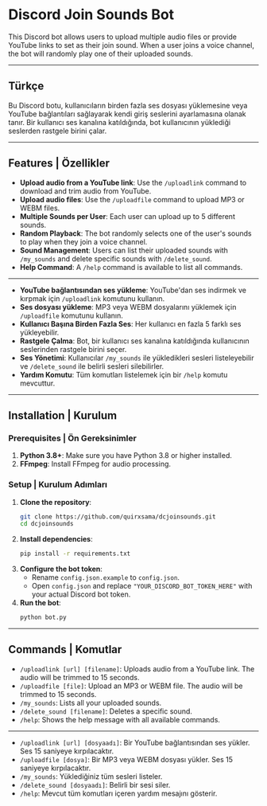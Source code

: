 # Discord Join Sounds Bot

This Discord bot allows users to upload multiple audio files or provide YouTube links to set as their join sound. When a user joins a voice channel, the bot will randomly play one of their uploaded sounds.

---

## Türkçe

Bu Discord botu, kullanıcıların birden fazla ses dosyası yüklemesine veya YouTube bağlantıları sağlayarak kendi giriş seslerini ayarlamasına olanak tanır. Bir kullanıcı ses kanalına katıldığında, bot kullanıcının yüklediği seslerden rastgele birini çalar.

---

## Features | Özellikler

- **Upload audio from a YouTube link**: Use the `/uploadlink` command to download and trim audio from YouTube.
- **Upload audio files**: Use the `/uploadfile` command to upload MP3 or WEBM files.
- **Multiple Sounds per User**: Each user can upload up to 5 different sounds.
- **Random Playback**: The bot randomly selects one of the user's sounds to play when they join a voice channel.
- **Sound Management**: Users can list their uploaded sounds with `/my_sounds` and delete specific sounds with `/delete_sound`.
- **Help Command**: A `/help` command is available to list all commands.

---

- **YouTube bağlantısından ses yükleme**: YouTube'dan ses indirmek ve kırpmak için `/uploadlink` komutunu kullanın.
- **Ses dosyası yükleme**: MP3 veya WEBM dosyalarını yüklemek için `/uploadfile` komutunu kullanın.
- **Kullanıcı Başına Birden Fazla Ses**: Her kullanıcı en fazla 5 farklı ses yükleyebilir.
- **Rastgele Çalma**: Bot, bir kullanıcı ses kanalına katıldığında kullanıcının seslerinden rastgele birini seçer.
- **Ses Yönetimi**: Kullanıcılar `/my_sounds` ile yükledikleri sesleri listeleyebilir ve `/delete_sound` ile belirli sesleri silebilirler.
- **Yardım Komutu**: Tüm komutları listelemek için bir `/help` komutu mevcuttur.

---

## Installation | Kurulum

### Prerequisites | Ön Gereksinimler

1.  **Python 3.8+**: Make sure you have Python 3.8 or higher installed.
2.  **FFmpeg**: Install FFmpeg for audio processing.

### Setup | Kurulum Adımları

1.  **Clone the repository**:
    ```bash
    git clone https://github.com/quirxsama/dcjoinsounds.git
    cd dcjoinsounds
    ```
2.  **Install dependencies**:
    ```bash
    pip install -r requirements.txt
    ```
3.  **Configure the bot token**:
    - Rename `config.json.example` to `config.json`.
    - Open `config.json` and replace `"YOUR_DISCORD_BOT_TOKEN_HERE"` with your actual Discord bot token.
4.  **Run the bot**:
    ```bash
    python bot.py
    ```

---

## Commands | Komutlar

-   `/uploadlink [url] [filename]`: Uploads audio from a YouTube link. The audio will be trimmed to 15 seconds.
-   `/uploadfile [file]`: Upload an MP3 or WEBM file. The audio will be trimmed to 15 seconds.
-   `/my_sounds`: Lists all your uploaded sounds.
-   `/delete_sound [filename]`: Deletes a specific sound.
-   `/help`: Shows the help message with all available commands.

---

-   `/uploadlink [url] [dosyaadı]`: Bir YouTube bağlantısından ses yükler. Ses 15 saniyeye kırpılacaktır.
-   `/uploadfile [dosya]`: Bir MP3 veya WEBM dosyası yükler. Ses 15 saniyeye kırpılacaktır.
-   `/my_sounds`: Yüklediğiniz tüm sesleri listeler.
-   `/delete_sound [dosyaadı]`: Belirli bir sesi siler.
-   `/help`: Mevcut tüm komutları içeren yardım mesajını gösterir.
